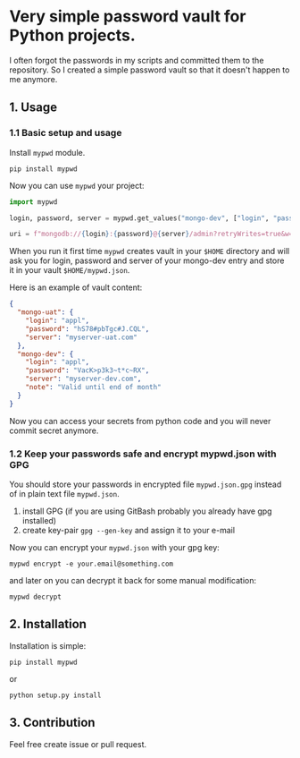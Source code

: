 # Very simple password vault for Python projects.

I often forgot the passwords in my scripts and committed them to the repository. So I created a simple password vault so that it doesn't happen to me anymore.

## 1. Usage

### 1.1 Basic setup and usage

Install `mypwd` module.

```
pip install mypwd
```

Now you can use `mypwd` your project:

```python
import mypwd

login, password, server = mypwd.get_values("mongo-dev", ["login", "password", "server"])

uri = f"mongodb://{login}:{password}@{server}/admin?retryWrites=true&w=majority"
```

When you run it first time `mypwd` creates vault in your `$HOME` directory and will ask you for login, password and server of your mongo-dev entry and store it in your vault `$HOME/mypwd.json`.

Here is an example of vault content:

```json
{
  "mongo-uat": {
    "login": "appl",
    "password": "hS78#pbTgc#J.CQL",
    "server": "myserver-uat.com"
  },
  "mongo-dev": {
    "login": "appl",
    "password": "VacK>p3k3~t*c~RX",
    "server": "myserver-dev.com",
    "note": "Valid until end of month"
  }
}
```

Now you can access your secrets from python code and you will never commit secret anymore.

### 1.2 Keep your passwords safe and encrypt mypwd.json with GPG

You should store your passwords in encrypted file `mypwd.json.gpg` instead of in plain text file `mypwd.json`.

1. install GPG (if you are using GitBash probably you already have gpg installed)
1. create key-pair `gpg --gen-key` and assign it to your e-mail

Now you can encrypt your `mypwd.json` with your gpg key:
```
mypwd encrypt -e your.email@something.com
```

and later on you can decrypt it back for some manual modification:
```
mypwd decrypt
```

## 2. Installation

Installation is simple:

```
pip install mypwd
```

or

```
python setup.py install
```

## 3. Contribution

Feel free create issue or pull request.
